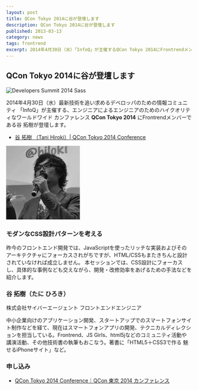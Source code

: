 ```yaml
---
layout: post
title: QCon Tokyo 2014に谷が登壇します
description: QCon Tokyo 2014に谷が登壇します
published: 2013-03-13
category: news
tags: frontrend
excerpt: 2014年4月30日（水）「InfoQ」が主催するQCon Tokyo 2014にFrontrendメンバーである谷 拓樹が登壇します。
---
```

## QCon Tokyo 2014に谷が登壇します

![Developers Summit 2014 Sass](http://www.qcontokyo.com/data_2014/img/top-img2014.jpg)

2014年4月30日（水）最新技術を追い求めるデベロッパのための情報コミュニティ 「InfoQ」が主催する、エンジニアによるエンジニアのためのハイクオリティなワールドワイド カンファレンス __QCon Tokyo 2014__ にFrontrendメンバーである谷 拓樹が登壇します。

+ [谷 拓樹 （Tani Hiroki）| QCon Tokyo 2014 Conference](http://www.qcontokyo.com/HirokiTani_2014.html)

![谷 拓樹](/images/speakers/tani.jpg)

### モダンなCSS設計パターンを考える

昨今のフロントエンド開発では、JavaScriptを使ったリッチな実装およびそのアーキテクチャにフォーカスされがちですが、HTML/CSSもまたきちんと設計されていなければ成立しません。
本セッションでは、CSS設計にフォーカスし、具体的な事例なども交えながら、開発・改修効率をあげるための手法などを紹介します。

### 谷 拓樹（たに ひろき）　

株式会社サイバーエージェント フロントエンドエンジニア

中小企業向けのアプリケーション開発、スタートアップでのスマートフォンサイト制作などを経て、現在はスマートフォンアプリの開発、テクニカルディレクションを担当している。Frontrend、JS Girls、html5jなどのコミュニティ活動や講演活動、その他技術書の執筆もおこなう。著書に「HTML5＋CSS3で作る 魅せるiPhoneサイト」など。

### 申し込み

+ [QCon Tokyo 2014 Conference｜QCon 東京 2014 カンファレンス](http://www.qcontokyo.com/registration.html)